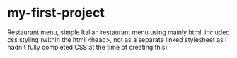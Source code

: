 # my-first-project
Restaurant menu, simple Italian restaurant menu using mainly html. included css styling (within the html &lt;head>, not as a separate linked stylesheet as I hadn't fully completed CSS at the time of creating this)
